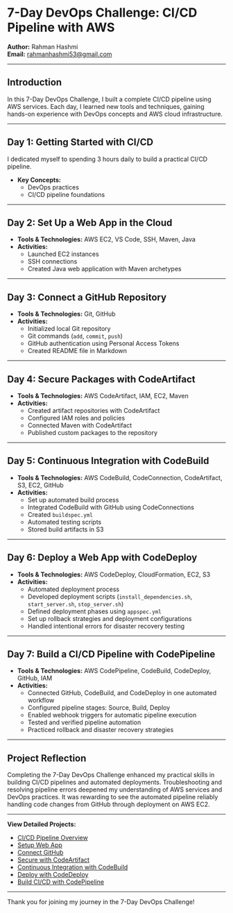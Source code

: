 # 7-Day DevOps Challenge: CI/CD Pipeline with AWS

**Author:** Rahman Hashmi  
**Email:** rahmanhashmi53@gmail.com

---

## Introduction

In this 7-Day DevOps Challenge, I built a complete CI/CD pipeline using AWS services. Each day, I learned new tools and techniques, gaining hands-on experience with DevOps concepts and AWS cloud infrastructure.

---

## Day 1: Getting Started with CI/CD

I dedicated myself to spending 3 hours daily to build a practical CI/CD pipeline.

- **Key Concepts:**
  - DevOps practices
  - CI/CD pipeline foundations

---

## Day 2: Set Up a Web App in the Cloud

- **Tools & Technologies:** AWS EC2, VS Code, SSH, Maven, Java
- **Activities:**
  - Launched EC2 instances
  - SSH connections
  - Created Java web application with Maven archetypes

---

## Day 3: Connect a GitHub Repository

- **Tools & Technologies:** Git, GitHub
- **Activities:**
  - Initialized local Git repository
  - Git commands (`add`, `commit`, `push`)
  - GitHub authentication using Personal Access Tokens
  - Created README file in Markdown

---

## Day 4: Secure Packages with CodeArtifact

- **Tools & Technologies:** AWS CodeArtifact, IAM, EC2, Maven
- **Activities:**
  - Created artifact repositories with CodeArtifact
  - Configured IAM roles and policies
  - Connected Maven with CodeArtifact
  - Published custom packages to the repository

---

## Day 5: Continuous Integration with CodeBuild

- **Tools & Technologies:** AWS CodeBuild, CodeConnection, CodeArtifact, S3, EC2, GitHub
- **Activities:**
  - Set up automated build process
  - Integrated CodeBuild with GitHub using CodeConnections
  - Created `buildspec.yml`
  - Automated testing scripts
  - Stored build artifacts in S3

---

## Day 6: Deploy a Web App with CodeDeploy

- **Tools & Technologies:** AWS CodeDeploy, CloudFormation, EC2, S3
- **Activities:**
  - Automated deployment process
  - Developed deployment scripts (`install_dependencies.sh`, `start_server.sh`, `stop_server.sh`)
  - Defined deployment phases using `appspec.yml`
  - Set up rollback strategies and deployment configurations
  - Handled intentional errors for disaster recovery testing

---

## Day 7: Build a CI/CD Pipeline with CodePipeline

- **Tools & Technologies:** AWS CodePipeline, CodeBuild, CodeDeploy, GitHub, IAM
- **Activities:**
  - Connected GitHub, CodeBuild, and CodeDeploy in one automated workflow
  - Configured pipeline stages: Source, Build, Deploy
  - Enabled webhook triggers for automatic pipeline execution
  - Tested and verified pipeline automation
  - Practiced rollback and disaster recovery strategies

---

## Project Reflection

Completing the 7-Day DevOps Challenge enhanced my practical skills in building CI/CD pipelines and automated deployments. Troubleshooting and resolving pipeline errors deepened my understanding of AWS services and DevOps practices. It was rewarding to see the automated pipeline reliably handling code changes from GitHub through deployment on AWS EC2.

---

**View Detailed Projects:**
- [CI/CD Pipeline Overview](http://learn.nextwork.org/projects/aws-devops-cicd)
- [Setup Web App](http://learn.nextwork.org/projects/aws-devops-vscode)
- [Connect GitHub](http://learn.nextwork.org/projects/aws-devops-github)
- [Secure with CodeArtifact](http://learn.nextwork.org/projects/aws-devops-codeartifact-updated)
- [Continuous Integration with CodeBuild](http://learn.nextwork.org/projects/aws-devops-codebuild-updated)
- [Deploy with CodeDeploy](http://learn.nextwork.org/projects/aws-devops-codedeploy-updated)
- [Build CI/CD with CodePipeline](http://learn.nextwork.org/projects/aws-devops-codepipeline-updated)

---

Thank you for joining my journey in the 7-Day DevOps Challenge!

